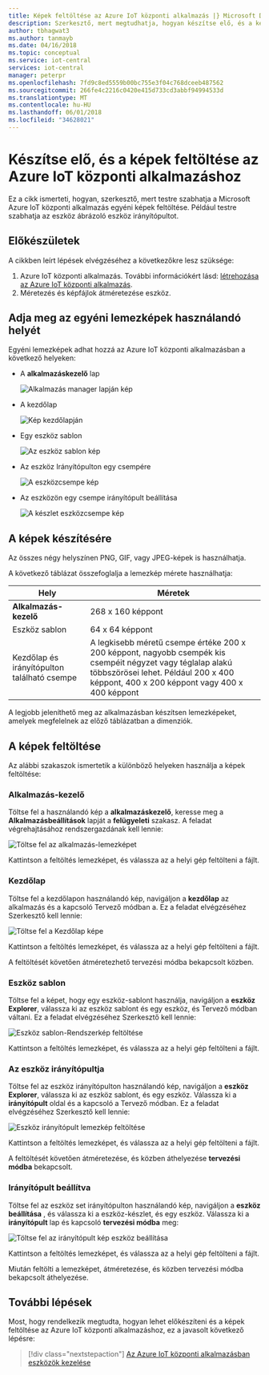```yaml
---
title: Képek feltöltése az Azure IoT központi alkalmazás |} Microsoft Docs
description: Szerkesztő, mert megtudhatja, hogyan készítse elő, és a képek feltöltése az Azure IoT központi alkalmazáshoz.
author: tbhagwat3
ms.author: tanmayb
ms.date: 04/16/2018
ms.topic: conceptual
ms.service: iot-central
services: iot-central
manager: peterpr
ms.openlocfilehash: 7fd9c8ed5559b00bc755e3f04c768dceeb487562
ms.sourcegitcommit: 266fe4c2216c0420e415d733cd3abbf94994533d
ms.translationtype: MT
ms.contentlocale: hu-HU
ms.lasthandoff: 06/01/2018
ms.locfileid: "34628021"
---
```

# <a name="prepare-and-upload-images-to-your-azure-iot-central-application"></a>Készítse elő, és a képek feltöltése az Azure IoT központi alkalmazáshoz

Ez a cikk ismerteti, hogyan, szerkesztő, mert testre szabhatja a Microsoft Azure IoT központi alkalmazás egyéni képek feltöltése. Például testre szabhatja az eszköz ábrázoló eszköz irányítópultot.

## <a name="before-you-begin"></a>Előkészületek

A cikkben leírt lépések elvégzéséhez a következőkre lesz szüksége:

1. Azure IoT központi alkalmazás. További információkért lásd: [létrehozása az Azure IoT központi alkalmazás](howto-create-application.md).
1. Méretezés és képfájlok átméretezése eszköz.

## <a name="choose-where-to-use-custom-images"></a>Adja meg az egyéni lemezképek használandó helyét

Egyéni lemezképek adhat hozzá az Azure IoT központi alkalmazásban a következő helyeken:

* A **alkalmazáskezelő** lap

    ![Alkalmazás manager lapján kép](media/howto-prepare-images/applicationmanager.png)

* A kezdőlap

    ![Kép kezdőlapján](media/howto-prepare-images/homepage.png)

* Egy eszköz sablon

    ![Az eszköz sablon kép](media/howto-prepare-images/devicetemplate.png)

* Az eszköz Irányítópulton egy csempére

    ![A eszközcsempe kép](media/howto-prepare-images/devicetile.png)

* Az eszközön egy csempe irányítópult beállítása

    ![A készlet eszközcsempe kép](media/howto-prepare-images/devicesettile.png)

## <a name="prepare-the-images"></a>A képek készítésére

Az összes négy helyszínen PNG, GIF, vagy JPEG-képek is használhatja.

A következő táblázat összefoglalja a lemezkép mérete használhatja:

| Hely | Méretek |
| -------- | ------ |
| **Alkalmazás-kezelő** | 268 x 160 képpont |
| Eszköz sablon | 64 x 64 képpont |
| Kezdőlap és irányítópulton található csempe | A legkisebb méretű csempe értéke 200 x 200 képpont, nagyobb csempék kis csempéit négyzet vagy téglalap alakú többszörösei lehet. Például 200 x 400 képpont, 400 x 200 képpont vagy 400 x 400 képpont |

A legjobb jeleníthető meg az alkalmazásban készítsen lemezképeket, amelyek megfelelnek az előző táblázatban a dimenziók.

## <a name="upload-the-images"></a>A képek feltöltése

Az alábbi szakaszok ismertetik a különböző helyeken használja a képek feltöltése:

### <a name="application-manager"></a>Alkalmazás-kezelő

Töltse fel a használandó kép a **alkalmazáskezelő**, keresse meg a **Alkalmazásbeállítások** lapját a **felügyeleti** szakasz. A feladat végrehajtásához rendszergazdának kell lennie:

![Töltse fel az alkalmazás-lemezképet](media/howto-prepare-images/uploadapplicationmanager.png)

Kattintson a feltöltés lemezképet, és válassza az a helyi gép feltölteni a fájlt.

### <a name="home-page"></a>Kezdőlap

Töltse fel a kezdőlapon használandó kép, navigáljon a **kezdőlap** az alkalmazás és a kapcsoló Tervező módban a. Ez a feladat elvégzéséhez Szerkesztő kell lennie:

![Töltse fel a Kezdőlap képe](media/howto-prepare-images/uploadhomepage.png)

Kattintson a feltöltés lemezképet, és válassza az a helyi gép feltölteni a fájlt.

A feltöltését követően átméretezhető tervezési módba bekapcsolt közben.

### <a name="device-template"></a>Eszköz sablon

Töltse fel a képet, hogy egy eszköz-sablont használja, navigáljon a **eszköz Explorer**, válassza ki az eszköz sablont és egy eszköz, és Tervező módban váltani. Ez a feladat elvégzéséhez Szerkesztő kell lennie:

![Eszköz sablon-Rendszerkép feltöltése](media/howto-prepare-images/uploaddevicetemplate.png)

Kattintson a feltöltés lemezképet, és válassza az a helyi gép feltölteni a fájlt.

### <a name="device-dashboard"></a>Az eszköz irányítópultja

Töltse fel az eszköz irányítópulton használandó kép, navigáljon a **eszköz Explorer**, válassza ki az eszköz sablont, és egy eszköz. Válassza ki a **irányítópult** oldal és a kapcsoló a Tervező módban. Ez a feladat elvégzéséhez Szerkesztő kell lennie:

![Eszköz irányítópult lemezkép feltöltése](media/howto-prepare-images/uploaddevicedashboard.png)

Kattintson a feltöltés lemezképet, és válassza az a helyi gép feltölteni a fájlt.

A feltöltését követően átméretezése, és közben áthelyezése **tervezési módba** bekapcsolt.

### <a name="device-set-dashboard"></a>Irányítópult beállítva

Töltse fel az eszköz set irányítópulton használandó kép, navigáljon a **eszköz beállítása** , és válassza ki a eszköz-készlet, és egy eszköz. Válassza ki a **irányítópult** lap és kapcsoló **tervezési módba** meg:

![Töltse fel az irányítópult kép eszköz beállítása](media/howto-prepare-images/uploaddevicesetdashboard.png)

Kattintson a feltöltés lemezképet, és válassza az a helyi gép feltölteni a fájlt.

Miután feltölti a lemezképet, átméretezése, és közben tervezési módba bekapcsolt áthelyezése.

## <a name="next-steps"></a>További lépések

Most, hogy rendelkezik megtudta, hogyan lehet előkészíteni és a képek feltöltése az Azure IoT központi alkalmazáshoz, ez a javasolt következő lépésre:

> [!div class="nextstepaction"]
> [Az Azure IoT központi alkalmazásban eszközök kezelése](howto-manage-devices.md)